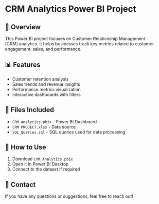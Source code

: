 # CRM Analytics Power BI Project

## 📌 Overview
This Power BI project focuses on Customer Relationship Management (CRM) analytics. It helps businesses track key metrics related to customer engagement, sales, and performance.

## 📊 Features
- Customer retention analysis
- Sales trends and revenue insights
- Performance metrics visualization
- Interactive dashboards with filters

## 📂 Files Included
- `CRM_Analytics.pbix` - Power BI Dashboard
- `CRM PROJECT.xlsx`  - Data source
- `SQL_Queries.sql` - SQL queries used for data processing

## 🚀 How to Use
1. Download `CRM_Analytics.pbix`
2. Open it in Power BI Desktop
3. Connect to the dataset if required

## 📧 Contact
If you have any questions or suggestions, feel free to reach out!
